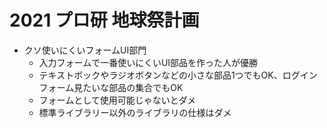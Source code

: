 # 2021 プロ研 地球祭計画

- クソ使いにくいフォームUI部門
  - 入力フォームで一番使いにくいUI部品を作った人が優勝
  - テキストボックやラジオボタンなどの小さな部品1つでもOK、ログインフォーム見たいな部品の集合でもOK
  - フォームとして使用可能じゃないとダメ
  - 標準ライブラリー以外のライブラリの仕様はダメ
